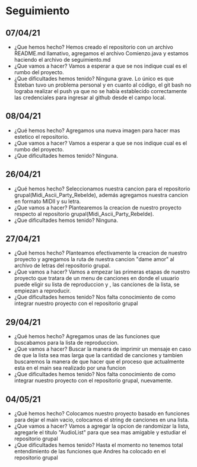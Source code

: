 # Seguimiento
## 07/04/21
- ¿Que hemos hecho?
Hemos creado el repositorio con un archivo README.md llamativo, agregamos el archivo Comienzo.java y estamos haciendo el archivo de seguimiento.md
- ¿Que vamos a hacer?
Vamos a esperar a que se nos indique cual es el rumbo del proyecto.
- ¿Que dificultades hemos tenido?
Ninguna grave. Lo único es que Esteban tuvo un problema personal y en cuanto al código, el git bash no lograba realizar el push ya que no se había establecido correctamente las credenciales para ingresar al github desde el campo local.

## 08/04/21
- ¿Qué hemos hecho?
Agregamos una nueva imagen para hacer mas estetico el repositorio.
- ¿Que vamos a hacer?
Vamos a esperar a que se nos indique cual es el rumbo del proyecto.
- ¿Que dificultades hemos tenido?
Ninguna.

## 26/04/21
- ¿Qué hemos hecho?
Seleccionamos nuestra cancion para el repositorio grupal(Midi_Ascii_Party_Rebelde), además agregamos nuestra cancion en formato MIDII y su letra.
- ¿Que vamos a hacer?
Plantearemos la creacion de nuestro proyecto respecto al repositorio grupal(Midi_Ascii_Party_Rebelde).
- ¿Que dificultades hemos tenido?
Ninguna.

## 27/04/21
- ¿Qué hemos hecho?
Planteamos efectivamente la creacion de nuestro proyecto y agregamos la ruta de nuestra cancion "dame amor" al archivo de letras del repositorio grupal.
- ¿Que vamos a hacer?
Vamos a empezar las primeras etapas de nuestro proyecto que tratara de un menu de canciones en donde el usuario puede eligir su lista de reproduccion y , las canciones de la lista, se empiezan a reproducir.
- ¿Que dificultades hemos tenido?
Nos falta conocimiento de como integrar nuestro proyecto con el repositorio grupal


## 29/04/21
- ¿Qué hemos hecho?
Agregamos unas de las funciones que buscabamos para la lista de reproduccion.
- ¿Que vamos a hacer?
Buscar la manera de imprimir un mensaje en caso de que la lista sea mas larga que la cantidad de canciones y tambien buscaremos la manera de que hacer que el proceso que actualmente esta en el main sea realizado por una funcion
- ¿Que dificultades hemos tenido?
Nos falta conocimiento de como integrar nuestro proyecto con el repositorio grupal, nuevamente.

## 04/05/21
- ¿Qué hemos hecho?
Colocamos nuestro proyecto basado en funciones para dejar el main vacio, colocamos el string de canciones en una lista.
- ¿Que vamos a hacer?
Vamos a agregar la opcion de randomizar la lista, agregarle el titulo "AudioList" para que sea mas amigable y estudiar el repositorio grupal
- ¿Que dificultades hemos tenido?
Hasta el momento no tenemos total entendimiento de las funciones que Andres ha colocado en el repositorio grupal 
